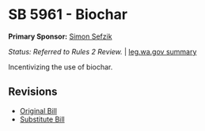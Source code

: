 # SB 5961 - Biochar
**Primary Sponsor:** [Simon Sefzik](/person/leg/simon.sefzik.md)

*Status: Referred to Rules 2 Review.* | [leg.wa.gov summary](https://app.leg.wa.gov/billsummary?BillNumber=5961&Year=2021)

Incentivizing the use of biochar.

## Revisions
* [Original Bill](1/)
* [Substitute Bill](S/)